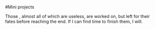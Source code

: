 #Mini projects

Those , almost all of which are useless, are worked on, but left for their fates before reaching the end.
If I can find time to finish them, I will.